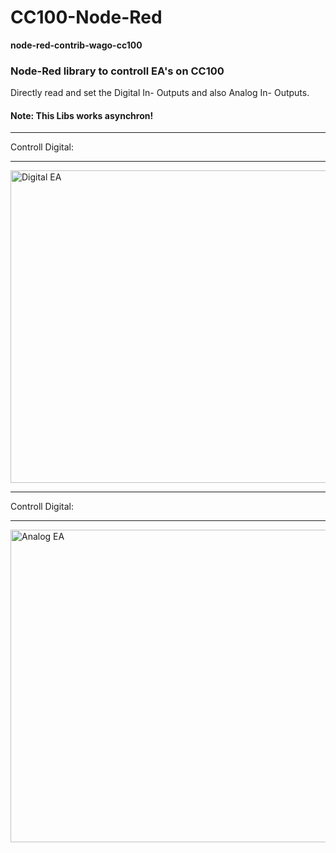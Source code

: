# CC100-Node-Red
<b>node-red-contrib-wago-cc100</b><br/>
<H3>Node-Red library to controll EA's on CC100</H3>

Directly read and set the Digital In- Outputs and also Analog In- Outputs.<br/>
<H4>Note: This Libs works asynchron!</H4>
<hr>
Controll Digital:
<hr>
<img src="https://github.com/Helmut-Saal/CC100-Node-Red/blob/master/Digital.png" alt="Digital EA" height="500px" width="10000px" align="middle">
<hr>
Controll Digital:
<hr>
<img src="https://github.com/Helmut-Saal/CC100-Node-Red/blob/master/Analog.png" alt="Analog EA" height="500px" width="10000px" align="middle">
